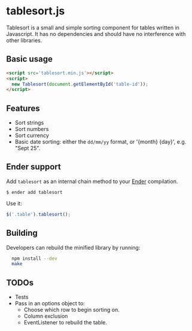 # tablesort.js

Tablesort is a small and simple sorting component for tables written in Javascript. It has no dependencies and should have no interference with other libraries.

## Basic usage

``` html
<script src='tablesort.min.js'></script>
<script>
  new Tablesort(document.getElementById('table-id'));
</script>
```

## Features

* Sort strings
* Sort numbers
* Sort currency 
* Basic date sorting: either the `dd/mm/yy` format, or '{month} {day}', 
  e.g. "Sept 25".

## Ender support

Add `tablesort` as an internal chain method to your [Ender](http://ender.no.de) compilation.

    $ ender add tablesort

Use it:

``` js
$('.table').tablesort();
```

## Building

Developers can rebuild the minified library by running:

``` bash
  npm install --dev
  make
```

## TODOs

* Tests
* Pass in an options object to:
  - Choose which row to begin sorting on.
  - Column exclusion
  - EventListener to rebuild the table.
